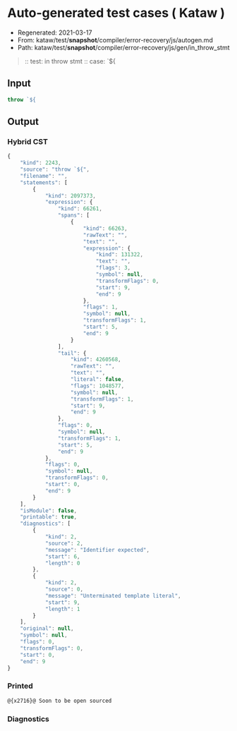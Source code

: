 # Auto-generated test cases ( Kataw )
- Regenerated: 2021-03-17
- From: kataw/test/__snapshot__/compiler/error-recovery/js/autogen.md
- Path: kataw/test/__snapshot__/compiler/error-recovery/js/gen/in_throw_stmt
> :: test: in throw stmt
> :: case: `${
## Input

`````js
throw `${
`````

## Output

### Hybrid CST

```javascript
{
    "kind": 2243,
    "source": "throw `${",
    "filename": "",
    "statements": [
        {
            "kind": 2097373,
            "expression": {
                "kind": 66261,
                "spans": [
                    {
                        "kind": 66263,
                        "rawText": "",
                        "text": "",
                        "expression": {
                            "kind": 131322,
                            "text": "",
                            "flags": 3,
                            "symbol": null,
                            "transformFlags": 0,
                            "start": 9,
                            "end": 9
                        },
                        "flags": 1,
                        "symbol": null,
                        "transformFlags": 1,
                        "start": 5,
                        "end": 9
                    }
                ],
                "tail": {
                    "kind": 4260568,
                    "rawText": "",
                    "text": "",
                    "literal": false,
                    "flags": 1048577,
                    "symbol": null,
                    "transformFlags": 1,
                    "start": 9,
                    "end": 9
                },
                "flags": 0,
                "symbol": null,
                "transformFlags": 1,
                "start": 5,
                "end": 9
            },
            "flags": 0,
            "symbol": null,
            "transformFlags": 0,
            "start": 0,
            "end": 9
        }
    ],
    "isModule": false,
    "printable": true,
    "diagnostics": [
        {
            "kind": 2,
            "source": 2,
            "message": "Identifier expected",
            "start": 6,
            "length": 0
        },
        {
            "kind": 2,
            "source": 0,
            "message": "Unterminated template literal",
            "start": 9,
            "length": 1
        }
    ],
    "original": null,
    "symbol": null,
    "flags": 0,
    "transformFlags": 0,
    "start": 0,
    "end": 9
}
```

### Printed

```javascript
@{x2716}@ Soon to be open sourced
```

### Diagnostics

```javascript

```

